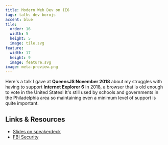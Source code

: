 ```yaml
---
title: Modern Web Dev on IE6
tags: talks dev borojs
accent: blue
tile:
  order: 16
  width: 5
  height: 5
  image: tile.svg
feature:
  width: 17
  height: 9
  image: feature.svg
image: meta-preview.png
---
```


Here's a talk I gave at **QueensJS November 2018** about my struggles with having to support **Internet Explorer 6** in 2018, a browser that is old enough to vote in the United States! It's still used by schools and governments in the Philadelphia area so maintaining even a minimum level of support is quite important.

<script async class="speakerdeck-embed" data-id="a01f6d6764574986a413703a4c3a8ab4" data-ratio="1.33333333333333" src="//speakerdeck.com/assets/embed.js"></script>

## Links & Resources

- [Slides on speakerdeck](https://speakerdeck.com/pixely/ie6-like-its-2018)
- [FBI Security](http://www.fbisecurity.com)
